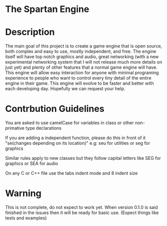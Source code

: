 The Spartan Engine
=============

Description
=========

The main goal of this project is to create a game engine that is open source, both complex and easy to use, mostly independent, and free. The engine itself will have top notch graphics and audio, great networking (with a new experimental networking system that I will not release much more details on just yet) and plenty of other features that a normal game engine will have. This engine will allow easy interaction for anyone with minimal programing experience to people who want to control every tiny detail of the entire engine in their game. This engine will evolve to be faster and better with each developing day. Hopefully we can request your help.

Contrbution Guidelines
=========

You are asked to use camelCase for variables in class or other non-primative type declarations

If you are adding a independent function, please do this in front of it "se(changes depending on its location)" e.g: seu for utilities or seg for graphics

Similar rules apply to new classes but they follow capital letters like SEG for graphics or SEA for audio

On any C or C++ file use the tabs indent mode and 8 indent size

Warning
=========

This is not complete, do not expect to work yet. When version 0.1.0 is said finished in the issues then it will be ready for basic use. (Expect things like tests and examples)
